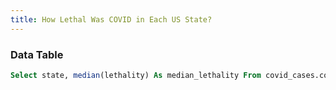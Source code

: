 ```yaml
---
title: How Lethal Was COVID in Each US State?
---
```


### Data Table

```sql states_by_median_lethality
Select state, median(lethality) As median_lethality From covid_cases.covid_cases_query Group by state Order by median_lethality Desc Limit 10
```

<DataTable data="{states_by_median_lethality}" rows=10/>
